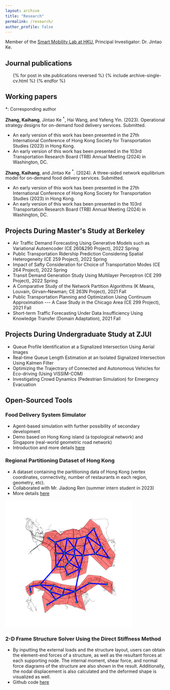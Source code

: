 ```yaml
---
layout: archive
title: "Research"
permalink: /research/
author_profile: false
---
```


Member of the [Smart Mobility Lab at HKU](https://sites.google.com/view/kejintao/home), Principal Investigator: Dr. Jintao Ke.

## Journal publications

  <ul>{% for post in site.publications reversed %}
    {% include archive-single-cv.html %}
  {% endfor %}</ul>

## Working papers
*: Corresponding author

**Zhang, Kaihang**, Jintao Ke $^*$, Hai Wang, and Yafeng Yin. (2023). Operational strategy designs for on-demand food delivery services. Submitted.
- An early version of this work has been presented in the 27th International Conference of Hong Kong Society for Transportation Studies (2023) in Hong Kong.
- An early version of this work has been presented in the 103rd Transportation Research Board (TRB) Annual Meeting (2024) in Washington, DC.

**Zhang, Kaihang**, and Jintao Ke $^*$. (2024). A three-sided network equilibrium model for on-demand food delivery services. Submitted.
- An early version of this work has been presented in the 27th International Conference of Hong Kong Society for Transportation Studies (2023) in Hong Kong.
- An early version of this work has been presented in the 103rd Transportation Research Board (TRB) Annual Meeting (2024) in Washington, DC.

## Projects During Master's Study at Berkeley
- Air Traffic Demand Forecasting Using Generative Models such as Variational Autoencoder (CE 260&290 Project), 2022 Spring
- Public Transportation Ridership Prediction Considering Spatial Heterogeneity (CE 259 Project), 2022 Spring
- Impact of Safty Consideration for Choice of Transportation Modes (CE 264 Project), 2022 Spring
- Transit Demand Generation Study Using Multilayer Perceptron (CE 299 Project), 2022 Spring
- A Comparative Study of the Network Partition Algorithms (K Means, Louvain, Girvan–Newman; CE 263N Project), 2021 Fall
- Public Transportation Planning and Optimization Using Continuum Approximation --- A Case Study in the Chicago Area (CE 299 Project), 2021 Fall
- Short-term Traffic Forecasting Under Data Insufficiency Using Knowledge Transfer (Domain Adaptation), 2021 Fall

## Projects During Undergraduate Study at ZJUI
- Queue Profile Identification at a Signalized Intersection Using Aerial Images
- Real-time Queue Length Estimation at an Isolated Signalized Intersection Using Kalmen Filter
- Optimizing the Trajectrary of Connected and Autonomous Vehicles for Eco-driving (Using VISSIM-COM)
- Investigating Crowd Dynamics (Pedestrian Simulation) for Emergency Evacuation

## Open-Sourced Tools
### Food Delivery System Simulator
- Agent-based simulation with further possibility of secondary development
- Demo based on Hong Kong island (a topological network) and Singapore (real-world geometric road network)
- Introduction and more details [here](https://khzhang2.github.io/project/FD_simulator/)


### Regional Partitioning Dataset of Hong Kong
- A dataset containing the partitioning data of Hong Kong (vertex coordinates, connectivity, number of restaurants in each region, geometry, etc).
- Collaborated with Mr. Jiadong Ren (summer intern student in 2023)
- More details [here](https://github.com/khzhang2/HK_region_partition)

<img src="../files/hk_partition.png" alt="HK partition results" width="400"/>


### 2-D Frame Structure Solver Using the Direct Stiffness Method
- By inputting the external loads and the structure layout, users can obtain the element-end forces of a structure, as well as the resultant forces at each supporting node. The internal moment, shear force, and normal force diagrams of the structure are also shown in the result. Additionally, the nodal displacement is also calculated and the deformed shape is visualized as well.
- Github code [here](https://github.com/khzhang2/Structural_Calculator)
